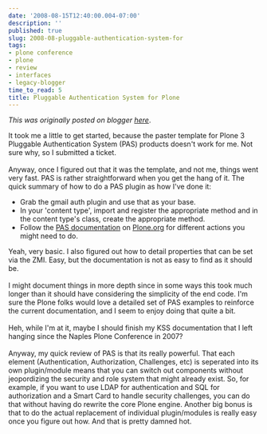 ```yaml
---
date: '2008-08-15T12:40:00.004-07:00'
description: ''
published: true
slug: 2008-08-pluggable-authentication-system-for
tags:
- plone conference
- plone
- review
- interfaces
- legacy-blogger
time_to_read: 5
title: Pluggable Authentication System for Plone
---
```


*This was originally posted on blogger [here](https://pydanny.blogspot.com/2008/08/pluggable-authentication-system-for.html)*.

It took me a little to get started, because the paster template for Plone 3 Pluggable Authentication System (PAS) products doesn't work for me.  Not sure why, so I submitted a ticket.<br /><br />Anyway, once I figured out that it was the template, and not me, things went very fast.  PAS is rather straightforward when you get the hang of it.  The quick summary of how to do a PAS plugin as how I've done it:<br /><ul><li>Grab the gmail auth plugin and use that as your base.</li><li>In your 'content type', import and register the appropriate method and in the content type's class, create the appropriate method.</li><li>Follow the <a href="http://plone.org/documentation/manual/pas-reference-manual">PAS documentation</a> on <a href="http://plone.org/">Plone.org</a> for different actions you might need to do.<br /></li></ul>Yeah, very basic.  I also figured out how to detail properties that can be set via the ZMI.  Easy, but the documentation is not as easy to find as it should be.<br /><br />I might document things in more depth since in some ways this took much longer than it should have considering the simplicity of the end code.  I'm sure the Plone folks would love a detailed set of PAS examples to reinforce the current documentation, and I seem to enjoy doing that quite a bit. <br /><br />Heh, while I'm at it, maybe I should finish my KSS documentation that I left hanging since the Naples Plone Conference in 2007?<br /><br />Anyway, my quick review of PAS is that its really powerful.  That each element (Authentication, Authorization, Challenges, etc) is seperated into its own plugin/module means that you can switch out components without jeopordizing the security and role system that might already exist.  So, for example, if you want to use LDAP for authentication and SQL for authorization and a Smart Card to handle security challenges, you can do that without having do rewrite the core Plone engine.  Another big bonus is that to do the actual replacement of individual plugin/modules is really easy once you figure out how.  And that is pretty damned hot.
